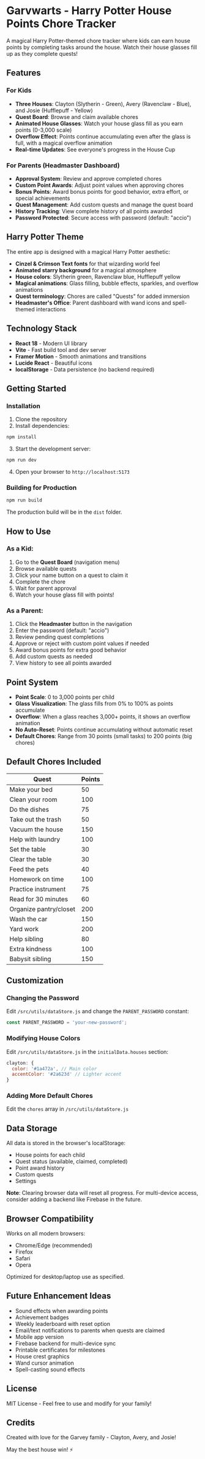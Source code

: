 # Garvwarts - Harry Potter House Points Chore Tracker

A magical Harry Potter-themed chore tracker where kids can earn house points by completing tasks around the house. Watch their house glasses fill up as they complete quests!

## Features

### For Kids
- **Three Houses**: Clayton (Slytherin - Green), Avery (Ravenclaw - Blue), and Josie (Hufflepuff - Yellow)
- **Quest Board**: Browse and claim available chores
- **Animated House Glasses**: Watch your house glass fill as you earn points (0-3,000 scale)
- **Overflow Effect**: Points continue accumulating even after the glass is full, with a magical overflow animation
- **Real-time Updates**: See everyone's progress in the House Cup

### For Parents (Headmaster Dashboard)
- **Approval System**: Review and approve completed chores
- **Custom Point Awards**: Adjust point values when approving chores
- **Bonus Points**: Award bonus points for good behavior, extra effort, or special achievements
- **Quest Management**: Add custom quests and manage the quest board
- **History Tracking**: View complete history of all points awarded
- **Password Protected**: Secure access with password (default: "accio")

## Harry Potter Theme

The entire app is designed with a magical Harry Potter aesthetic:
- **Cinzel & Crimson Text fonts** for that wizarding world feel
- **Animated starry background** for a magical atmosphere
- **House colors**: Slytherin green, Ravenclaw blue, Hufflepuff yellow
- **Magical animations**: Glass filling, bubble effects, sparkles, and overflow animations
- **Quest terminology**: Chores are called "Quests" for added immersion
- **Headmaster's Office**: Parent dashboard with wand icons and spell-themed interactions

## Technology Stack

- **React 18** - Modern UI library
- **Vite** - Fast build tool and dev server
- **Framer Motion** - Smooth animations and transitions
- **Lucide React** - Beautiful icons
- **localStorage** - Data persistence (no backend required)

## Getting Started

### Installation

1. Clone the repository
2. Install dependencies:
```bash
npm install
```

3. Start the development server:
```bash
npm run dev
```

4. Open your browser to `http://localhost:5173`

### Building for Production

```bash
npm run build
```

The production build will be in the `dist` folder.

## How to Use

### As a Kid:
1. Go to the **Quest Board** (navigation menu)
2. Browse available quests
3. Click your name button on a quest to claim it
4. Complete the chore
5. Wait for parent approval
6. Watch your house glass fill with points!

### As a Parent:
1. Click the **Headmaster** button in the navigation
2. Enter the password (default: "accio")
3. Review pending quest completions
4. Approve or reject with custom point values if needed
5. Award bonus points for extra good behavior
6. Add custom quests as needed
7. View history to see all points awarded

## Point System

- **Point Scale**: 0 to 3,000 points per child
- **Glass Visualization**: The glass fills from 0% to 100% as points accumulate
- **Overflow**: When a glass reaches 3,000+ points, it shows an overflow animation
- **No Auto-Reset**: Points continue accumulating without automatic reset
- **Default Chores**: Range from 30 points (small tasks) to 200 points (big chores)

## Default Chores Included

| Quest | Points |
|-------|--------|
| Make your bed | 50 |
| Clean your room | 100 |
| Do the dishes | 75 |
| Take out the trash | 50 |
| Vacuum the house | 150 |
| Help with laundry | 100 |
| Set the table | 30 |
| Clear the table | 30 |
| Feed the pets | 40 |
| Homework on time | 100 |
| Practice instrument | 75 |
| Read for 30 minutes | 60 |
| Organize pantry/closet | 200 |
| Wash the car | 150 |
| Yard work | 200 |
| Help sibling | 80 |
| Extra kindness | 100 |
| Babysit sibling | 150 |

## Customization

### Changing the Password
Edit `/src/utils/dataStore.js` and change the `PARENT_PASSWORD` constant:
```javascript
const PARENT_PASSWORD = 'your-new-password';
```

### Modifying House Colors
Edit `/src/utils/dataStore.js` in the `initialData.houses` section:
```javascript
clayton: {
  color: '#1a472a', // Main color
  accentColor: '#2a623d' // Lighter accent
}
```

### Adding More Default Chores
Edit the `chores` array in `/src/utils/dataStore.js`

## Data Storage

All data is stored in the browser's localStorage:
- House points for each child
- Quest status (available, claimed, completed)
- Point award history
- Custom quests
- Settings

**Note**: Clearing browser data will reset all progress. For multi-device access, consider adding a backend like Firebase in the future.

## Browser Compatibility

Works on all modern browsers:
- Chrome/Edge (recommended)
- Firefox
- Safari
- Opera

Optimized for desktop/laptop use as specified.

## Future Enhancement Ideas

- Sound effects when awarding points
- Achievement badges
- Weekly leaderboard with reset option
- Email/text notifications to parents when quests are claimed
- Mobile app version
- Firebase backend for multi-device sync
- Printable certificates for milestones
- House crest graphics
- Wand cursor animation
- Spell-casting sound effects

## License

MIT License - Feel free to use and modify for your family!

## Credits

Created with love for the Garvey family - Clayton, Avery, and Josie!

May the best house win! ⚡️
